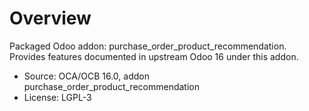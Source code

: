 # Overview

Packaged Odoo addon: purchase_order_product_recommendation. Provides features documented in upstream Odoo 16 under this addon.

- Source: OCA/OCB 16.0, addon purchase_order_product_recommendation
- License: LGPL-3
